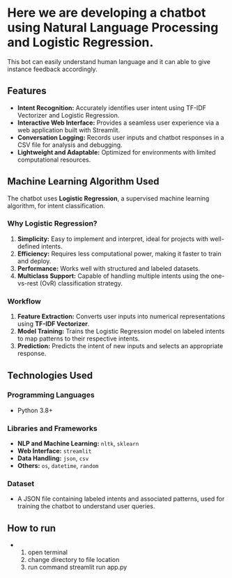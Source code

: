 # Here we are developing a chatbot using Natural Language Processing and Logistic Regression.
This bot can easily understand human language and it can able to give instance feedback accordingly.
## Features  
- **Intent Recognition:** Accurately identifies user intent using TF-IDF Vectorizer and Logistic Regression.  
- **Interactive Web Interface:** Provides a seamless user experience via a web application built with Streamlit.  
- **Conversation Logging:** Records user inputs and chatbot responses in a CSV file for analysis and debugging.  
- **Lightweight and Adaptable:** Optimized for environments with limited computational resources.  
## Machine Learning Algorithm Used  
The chatbot uses **Logistic Regression**, a supervised machine learning algorithm, for intent classification.  

### Why Logistic Regression?  
1. **Simplicity:** Easy to implement and interpret, ideal for projects with well-defined intents.  
2. **Efficiency:** Requires less computational power, making it faster to train and deploy.  
3. **Performance:** Works well with structured and labeled datasets.  
4. **Multiclass Support:** Capable of handling multiple intents using the one-vs-rest (OvR) classification strategy.  

### Workflow  
1. **Feature Extraction:** Converts user inputs into numerical representations using **TF-IDF Vectorizer**.  
2. **Model Training:** Trains the Logistic Regression model on labeled intents to map patterns to their respective intents.  
3. **Prediction:** Predicts the intent of new inputs and selects an appropriate response.  
## Technologies Used  

### Programming Languages  
- Python 3.8+  

### Libraries and Frameworks  
- **NLP and Machine Learning:** `nltk`, `sklearn`  
- **Web Interface:** `streamlit`  
- **Data Handling:** `json`, `csv`  
- **Others:** `os`, `datetime`, `random`  

### Dataset  
- A JSON file containing labeled intents and associated patterns, used for training the chatbot to understand user queries. 

## How to run 
- 1) open terminal
  2) change directory to file location
  3) run command streamlit run app.py
